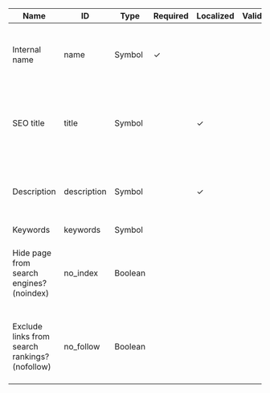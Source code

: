 | Name                                           | ID          | Type    | Required | Localized | Validations | Help text                                                   |
| ---------------------------------------------- | ----------- | ------- | -------- | --------- | ----------- | ----------------------------------------------------------- |
| Internal name                                  | name        | Symbol  | ✓        |           |             | ⚠️ Don't edit this field! The Compose will fill it for you. |
| SEO title                                      | title       | Symbol  |          | ✓         |             | This will override the page title in search engine results  |
| Description                                    | description | Symbol  |          | ✓         |             | This will be displayed in search engine results             |
| Keywords                                       | keywords    | Symbol  |          |           |             |                                                             |
| Hide page from search engines? (noindex)       | no_index    | Boolean |          |           |             | Search engines will not include this page in search results |
| Exclude links from search rankings? (nofollow) | no_follow   | Boolean |          |           |             | Search engines will not follow the links on your page       |